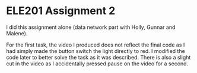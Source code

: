 # ELE201 Assignment 2 
I did this assignment alone (data network part with Holly, Gunnar and Malene).

For the first task, the video I produced does not reflect the final code as I had simply made the button switch the light directly to red. I modified the code later to better solve the task as it was described. There is also a slight cut in the video as I accidentally pressed pause on the video for a second.